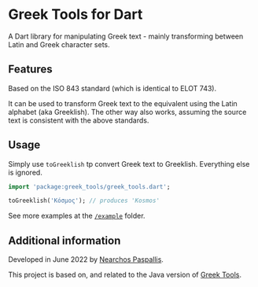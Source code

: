 # Greek Tools for Dart

A Dart library for manipulating Greek text - mainly transforming between Latin and Greek character sets.

## Features

Based on the ISO 843 standard (which is identical to ELOT 743).

It can be used to transform Greek text to the equivalent using the Latin alphabet (aka Greeklish). The other way also works, assuming the source text is consistent with the above standards.

## Usage

Simply use ``toGreeklish`` tp convert Greek text to Greeklish. Everything else is ignored.

```dart
import 'package:greek_tools/greek_tools.dart';

toGreeklish('Κόσμος'); // produces 'Kosmos'
```

See more examples at the [`/example`](example) folder. 

## Additional information

Developed in June 2022 by [Nearchos Paspallis](https://nearchos.github.io).

This project is based on, and related to the Java version of
[Greek Tools](https://github.com/nearchos/GreekTools/tree/master/src/test/java/com/aspectsense/greektools).
